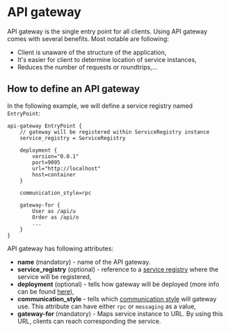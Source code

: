 # API gateway

API gateway is the single entry point for all clients. Using API gateway comes with
several benefits. Most notable are following:

* Client is unaware of the structure of the application,
* It's easier for client to determine location of service instances,
* Reduces the number of requests or roundtrips,...

## How to define an API gateway

In the following example, we will define a service registry named `EntryPoint`:

```
api-gateway EntryPoint {
    // gateway will be registered within ServiceRegistry instance
    service_registry = ServiceRegistry

    deployment {
        version="0.0.1"
        port=9095
        url="http://localhost"
        host=container
    }

    communication_style=rpc

    gateway-for {
        User as /api/u
        Order as /api/o
        ...
    }
}
```

API gateway has following attributes:

* **name** (mandatory) - name of the API gateway.
* **service_registry** (optional) - reference to a [service registry](./service_registry) where the service will be registered,
* **deployment** (optional) - tells how gateway will be deployed (more info can be found [here](./deployment)),
* **communication_style** - tells which [communication style](./service#communication-style) will gateway use. This attribute can have either `rpc` or `messaging` as a value,
* **gateway-for** (mandatory) - Maps service instance to URL. By using this URL, clients can reach
corresponding the service.